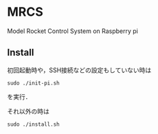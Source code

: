 # MRCS
Model Rocket Control System on Raspberry pi

## Install

初回起動時や，SSH接続などの設定もしていない時は
```
sudo ./init-pi.sh
```
を実行．

それ以外の時は
```
sudo ./install.sh
```
